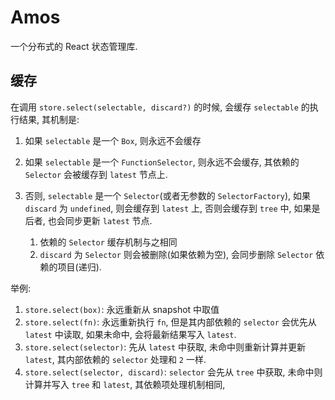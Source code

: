 # Amos

一个分布式的 React 状态管理库.

## 缓存

在调用 `store.select(selectable, discard?)` 的时候, 会缓存 `selectable`
的执行结果, 其机制是:

1. 如果 `selectable` 是一个 `Box`, 则永远不会缓存
2. 如果 `selectable` 是一个 `FunctionSelector`, 则永远不会缓存,
   其依赖的 `Selector` 会被缓存到 `latest` 节点上.
3. 否则, `selectable` 是一个 `Selector`(或者无参数的 `SelectorFactory`),
   如果 `discard` 为 `undefined`, 则会缓存到 `latest` 上, 否则会缓存到
   `tree` 中, 如果是后者, 也会同步更新 `latest` 节点.

   1. 依赖的 `Selector` 缓存机制与之相同
   2. `discard` 为 `Selector` 则会被删除(如果依赖为空), 会同步删除 `Selector`
      依赖的项目(递归).

举例:

1. `store.select(box)`: 永远重新从 snapshot 中取值
2. `store.select(fn)`: 永远重新执行 `fn`, 但是其内部依赖的 `selector`
   会优先从 `latest` 中读取, 如果未命中, 会将最新结果写入 `latest`.
3. `store.select(selector)`: 先从 `latest` 中获取, 未命中则重新计算并更新
   `latest`, 其内部依赖的 `selector` 处理和 `2` 一样.
4. `store.select(selector, discard)`: `selector` 会先从 `tree` 中获取,
   未命中则计算并写入 `tree` 和 `latest`, 其依赖项处理机制相同,
